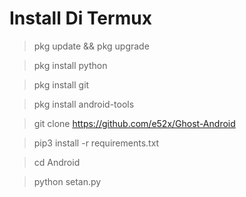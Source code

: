 




# Install Di Termux

> pkg update && pkg upgrade

> pkg install python

> pkg install git

> pkg install android-tools

> git clone https://github.com/e52x/Ghost-Android

> pip3 install -r requirements.txt

> cd Android

> python setan.py
